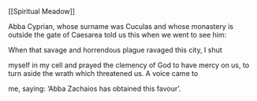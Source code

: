 [[Spiritual Meadow]]
 
Abba Cyprian, whose surname was Cuculas and whose monastery is outside the gate of Caesarea told us this when we went to see him:  
 
When that savage and horrendous plague ravaged this city, I shut  
 
myself in my cell and prayed the clemency of God to have mercy on us, to turn aside the wrath which threatened us. A voice came to  
 
me, saying: ‘Abba Zachaios has obtained this favour’.
